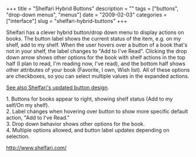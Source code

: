 +++
title = "Shelfari Hybrid Buttons"
description = ""
tags = ["buttons", "drop-down menus", "menus"]
date = "2009-02-03"
categories = ["interface"]
slug = "shelfari-hybrid-buttons"
+++


<p>Shelfari has a clever hybrid button/drop down menu to display actions on books. The button label shows the current status of the item, e.g. on my shelf, add to my shelf. When the user hovers over a button of a book that's not in your shelf, the label changes to "Add to I've Read". Clicking the drop down arrow shows other options for the book with shelf actions in the top half (I plan to read, I'm reading now, I've read), and the bottom half shows other attributes of your book (Favorite, I own, Wish list). All of these options are checkboxes, so you can select multiple values in the expanded actions.</p>
<p><a href="shelfari-hybrid-buttons-revised.html">See also Shelfari's updated button design</a>.</p>
<div id="screens-full" class="clear"><div class="caption">1. Buttons for books appear to right, showing shelf status (Add to my self/On my shelf). </div><div class="fullimg clear"><a href="http://media.konigi.com/interface/shelfari-hybrid-buttons-1.png" class="group" rel="group" title="1. Buttons for books appear to right, showing shelf status (Add to my self/On my shelf). "><img src="http://media.konigi.com/interface/shelfari-hybrid-buttons-1.png" alt="" class="img-responsive"></a></div></div><div id="screens-full" class="clear"><div class="caption">2. Label changes when hovering over button to show more specific default action, &quot;Add to I've Read.&quot;</div><div class="fullimg clear"><a href="http://media.konigi.com/interface/shelfari-hybrid-buttons-2.png" class="group" rel="group" title="2. Label changes when hovering over button to show more specific default action, &quot;Add to I&#039..."><img src="http://media.konigi.com/interface/shelfari-hybrid-buttons-2.png" alt="" class="img-responsive"></a></div></div><div id="screens-full" class="clear"><div class="caption">3. Drop down behavior shows other options for the book.</div><div class="fullimg clear"><a href="http://media.konigi.com/interface/shelfari-hybrid-buttons-3.png" class="group" rel="group" title="3. Drop down behavior shows other options for the book."><img src="http://media.konigi.com/interface/shelfari-hybrid-buttons-3.png" alt="" class="img-responsive"></a></div></div><div id="screens-full" class="clear"><div class="caption">4. Multiple options allowed, and button label updates depending on selection.</div><div class="fullimg clear"><a href="http://media.konigi.com/interface/shelfari-hybrid-buttons-4.png" class="group" rel="group" title="4. Multiple options allowed, and button label updates depending on selection."><img src="http://media.konigi.com/interface/shelfari-hybrid-buttons-4.png" alt="" class="img-responsive"></a></div></div>        
<p><a href="http://www.shelfari.com/">http://www.shelfari.com/</a></p>

